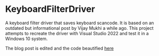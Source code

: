 # KeyboardFilterDriver

A keyboard filter driver that saves keyboard scancode. It is based on an outdated but informational post by Vijay Mukhi a while ago. This project attempts to recreate the driver with Visual Studio 2022 and test it in a Windows 10 system.

The blog post is edited and the code beautified [here](https://github.com/mn297/KeyboardFilterDriver/blob/main/VijayMukhiBlogPost.md)
